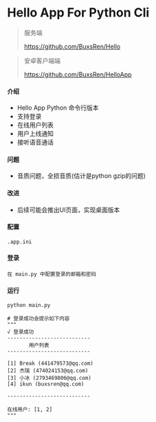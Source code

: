 # Hello App For Python Cli

> 服务端
>
> https://github.com/BuxsRen/Hello
>

> 安卓客户端端
>
> https://github.com/BuxsRen/HelloApp

#### 介绍

- Hello App Python 命令行版本
- 支持登录
- 在线用户列表
- 用户上线通知
- 接听语音通话

#### 问题
- 音质问题，全损音质(估计是python gzip的问题)

#### 改进
- 后续可能会推出UI页面，实现桌面版本

#### 配置
```shell script
.app.ini
```

#### 登录
```text
在 main.py 中配置登录的邮箱和密码
```

#### 运行
```shell script
python main.py

# 登录成功会提示如下内容
"""
√ 登录成功
---------------------------
       用户列表
---------------------------

[1] Break (441479573@qq.com)
[2] 杰瑞 (474024153@qq.com)
[3] 小冰 (2793469806@qq.com)
[4] ikun (buxsren@qq.com)

---------------------------

在线用户: [1, 2]
"""
```

